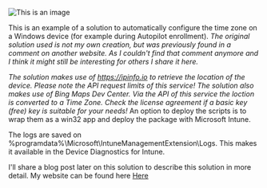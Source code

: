 ![This is an image](https://www.inthecloud247.com/wp-content/uploads/2022/06/GitHub-PowerShell.png)

This is an example of a solution to automatically configure the time zone on a Windows device (for example during Autopilot enrollment).
*The original solution used is not my own creation, but was previously found in a comment on another website.*
*As I couldn't find that comment anymore and I think it might still be interesting for others I share it here.*

*The solution makes use of https://ipinfo.io to retrieve the location of the device. Please note the API request limits of this service!*
*The solution also makes use of Bing Maps Dev Center. Via the API of this service the loction is converted to a Time Zone.*
*Check the license agreement if a basic key (free) key is suitable for your needs!*
An option to deploy the scripts is to wrap them as a win32 app and deploy the package with Microsoft Intune.

The logs are saved on %programdata%\Microsoft\IntuneManagementExtension\Logs. This makes it available in the Device Diagnostics for Intune.

I'll share a blog post later on this solution to describe this solution in more detail.
My website can be found here [Here](https://www.inthecloud247.com/)
